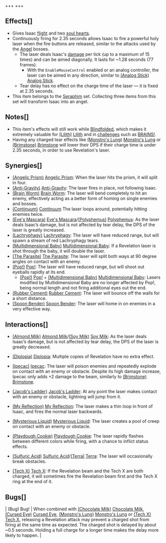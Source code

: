+++
+++

Effects[]
---------


* Gives Isaac [flight](/wiki/Flight "Flight") and two [soul hearts](/wiki/Health#Soul_Hearts "Health").
* Continuously firing for 2.35 seconds allows Isaac to fire a powerful holy laser when the fire buttons are released, similar to the attacks used by the [Angel](/wiki/Angel "Angel") bosses.
	+ The laser deals Isaac's [damage](/wiki/Damage "Damage") per tick (up to a maximum of 15 times) and can be aimed diagonally. It lasts for ~1.28 seconds (77 frames).
		- With the `EnableMouseControl` enabled or an analog controller, the laser can be aimed in any direction, similar to [(Analog Stick)](/wiki/Analog_Stick "Analog Stick") [Analog Stick](/wiki/Analog_Stick "Analog Stick").
	+ Tear delay has no effect on the charge time of the laser — it is fixed at 2.35 seconds.
* This item belongs to the [Seraphim](/wiki/Seraphim_(Transformation) "Seraphim (Transformation)") set. Collecting three items from this set will transform Isaac into an angel.


Notes[]
-------


* This item's effects will still work while [Blindfolded](/wiki/Blindfolded "Blindfolded"), which makes it extremely valuable for  [(Lilith)](/wiki/Lilith "Lilith") [Lilith](/wiki/Lilith "Lilith") and in [challenges](/wiki/Challenges "Challenges") such as [BRAINS!](/wiki/BRAINS! "BRAINS!").
* Having any charged tear effects like [(Monstro's Lung)](/wiki/Monstro%27s_Lung "Monstro's Lung") [Monstro's Lung](/wiki/Monstro%27s_Lung "Monstro's Lung") or [(Brimstone)](/wiki/Brimstone "Brimstone") [Brimstone](/wiki/Brimstone "Brimstone") will lower their DPS if their charge time is under 2.35 seconds, in order to use Revelation's laser.


Synergies[]
-----------


* [(Angelic Prism)](/wiki/Angelic_Prism "Angelic Prism") [Angelic Prism](/wiki/Angelic_Prism "Angelic Prism"): When the laser hits the prism, it will split in four.
* [(Anti-Gravity)](/wiki/Anti-Gravity "Anti-Gravity") [Anti-Gravity](/wiki/Anti-Gravity "Anti-Gravity"): The laser fires in place, not following Isaac.
* [(Brain Worm)](/wiki/Brain_Worm "Brain Worm") [Brain Worm](/wiki/Brain_Worm "Brain Worm"): The laser will bend completely to hit an enemy, effectively acting as a better form of homing on single enemies and bosses.
* [(Continuum)](/wiki/Continuum "Continuum") [Continuum](/wiki/Continuum "Continuum") The laser loops around, potentially hitting enemies twice.
* [(Eve's Mascara)](/wiki/Eve%27s_Mascara "Eve's Mascara") [Eve's Mascara](/wiki/Eve%27s_Mascara "Eve's Mascara")/[(Polyphemus)](/wiki/Polyphemus "Polyphemus") [Polyphemus](/wiki/Polyphemus "Polyphemus"): As the laser deals Isaac’s damage, but is not affected by tear delay, the DPS of the laser is greatly increased.
* [(Lachryphagy)](/wiki/Lachryphagy "Lachryphagy") [Lachryphagy](/wiki/Lachryphagy "Lachryphagy"): The laser will have reduced range, but will spawn a stream of red Lachryphagy tears.
* [(Multidimensional Baby)](/wiki/Multidimensional_Baby "Multidimensional Baby") [Multidimensional Baby](/wiki/Multidimensional_Baby "Multidimensional Baby"): If a Revelation laser is shot through the baby, it will double the laser.
* [(The Parasite)](/wiki/The_Parasite "The Parasite") [The Parasite](/wiki/The_Parasite "The Parasite"): The laser will split both ways at 90 degree angles on contact with an enemy.
* [(Pop!)](/wiki/Pop! "Pop!") [Pop!](/wiki/Pop! "Pop!"): The laser will have reduced range, but will shoot out eyeballs rapidly at its end.
	+ [(Pop!)](/wiki/Pop! "Pop!") [Pop!](/wiki/Pop! "Pop!") + [(Multidimensional Baby)](/wiki/Multidimensional_Baby "Multidimensional Baby") [Multidimensional Baby](/wiki/Multidimensional_Baby "Multidimensional Baby"): Lasers modified by Multidimensional Baby are no longer affected by Pop!, being normal length and not firing additional eyes out the end.
* [(Rubber Cement)](/wiki/Rubber_Cement "Rubber Cement") [Rubber Cement](/wiki/Rubber_Cement "Rubber Cement"): The laser will bounce off the walls for a short distance.
* [(Spoon Bender)](/wiki/Spoon_Bender "Spoon Bender") [Spoon Bender](/wiki/Spoon_Bender "Spoon Bender"): The laser will home in on enemies in a very effective way.


Interactions[]
--------------


* [(Almond Milk)](/wiki/Almond_Milk "Almond Milk") [Almond Milk](/wiki/Almond_Milk "Almond Milk")/[(Soy Milk)](/wiki/Soy_Milk "Soy Milk") [Soy Milk](/wiki/Soy_Milk "Soy Milk"): As the laser deals Isaac’s damage, but is not affected by tear delay, the DPS of the laser is greatly decreased.
* [(Diplopia)](/wiki/Diplopia "Diplopia") [Diplopia](/wiki/Diplopia "Diplopia"): Multiple copies of Revelation have no extra effect.


* [(Ipecac)](/wiki/Ipecac "Ipecac") [Ipecac](/wiki/Ipecac "Ipecac"): The laser will poison enemies and repeatedly explode on contact with an enemy or obstacle. Despite its high damage increase, Ipecac only adds +2 damage to the beam, similarly to [(Brimstone)](/wiki/Brimstone "Brimstone") [Brimstone](/wiki/Brimstone "Brimstone").
* [(Jacob's Ladder)](/wiki/Jacob%27s_Ladder "Jacob's Ladder") [Jacob's Ladder](/wiki/Jacob%27s_Ladder "Jacob's Ladder"): At any point the laser makes contact with an enemy or obstacle, lightning will jump from it.
* [(My Reflection)](/wiki/My_Reflection "My Reflection") [My Reflection](/wiki/My_Reflection "My Reflection"): The laser makes a thin loop in front of Isaac, and fires the normal laser backwards.
* [(Mysterious Liquid)](/wiki/Mysterious_Liquid "Mysterious Liquid") [Mysterious Liquid](/wiki/Mysterious_Liquid "Mysterious Liquid"): The laser creates a pool of creep on contact with an enemy or obstacle.
* [(Playdough Cookie)](/wiki/Playdough_Cookie "Playdough Cookie") [Playdough Cookie](/wiki/Playdough_Cookie "Playdough Cookie"): The laser rapidly flashes between different colors while firing, with a chance to inflict status effects.
* [(Sulfuric Acid)](/wiki/Sulfuric_Acid "Sulfuric Acid") [Sulfuric Acid](/wiki/Sulfuric_Acid "Sulfuric Acid")/[(Terra)](/wiki/Terra "Terra") [Terra](/wiki/Terra "Terra"): The laser will occasionally break obstacles.
* [(Tech X)](/wiki/Tech_X "Tech X") [Tech X](/wiki/Tech_X "Tech X"): If the Revelation beam and the Tech X are both charged, it will sometimes fire the Revelation beam first and the Tech X ring at the end of it.


Bugs[]
------




| (Bug) Bug!
 | When combined with [(Chocolate Milk)](/wiki/Chocolate_Milk "Chocolate Milk") [Chocolate Milk](/wiki/Chocolate_Milk "Chocolate Milk"), [(Cursed Eye)](/wiki/Cursed_Eye "Cursed Eye") [Cursed Eye](/wiki/Cursed_Eye "Cursed Eye"), [(Monstro's Lung)](/wiki/Monstro%27s_Lung "Monstro's Lung") [Monstro's Lung](/wiki/Monstro%27s_Lung "Monstro's Lung") or [(Tech X)](/wiki/Tech_X "Tech X") [Tech X](/wiki/Tech_X "Tech X"), releasing a Revelation attack may prevent a charged shot from firing at the same time as expected. The charged shot is delayed by about ~0.5 seconds. Holding a full charge for a longer time makes the delay more likely to happen.
 |


